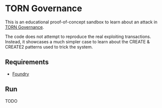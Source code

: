 # TORN Governance

This is an educational proof-of-concept sandbox to learn about an attack in [TORN Governance](https://rekt.news/tornado-gov-rekt/).

The code does not attempt to reproduce the real exploiting transactions. Instead, it showcases a much simpler case to learn about the CREATE & CREATE2 patterns used to trick the system.

## Requirements

- [Foundry](https://book.getfoundry.sh)

## Run

TODO
